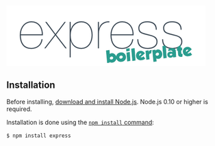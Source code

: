 [![Express Logo](https://raw.githubusercontent.com/StereoPT/express-boilerplate/main/logo.png)](http://expressjs.com/)

## Installation

Before installing, [download and install Node.js](https://nodejs.org/en/download/).
Node.js 0.10 or higher is required.

Installation is done using the
[`npm install` command](https://docs.npmjs.com/getting-started/installing-npm-packages-locally):

```bash
$ npm install express
```
